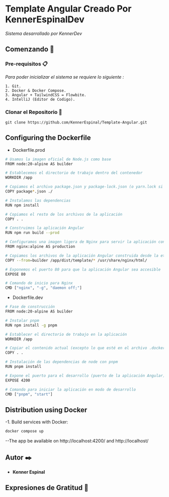 # Template Angular Creado Por KennerEspinalDev

_Sistema desarrollado por KennerDev_

## Comenzando 🚀

### Pre-requisitos 📋

_Para poder inicializar el sistema se requiere lo siguiente :_

```
1. Git.
2. Docker & Docker Compose.
3. Angular + TailwindCSS = Flowbite.
4. IntelliJ (Editor de Codigo).
```

### Clonar el Repositorio 🔧
```
git clone https://github.com/KennerEspinal/Template-Angular.git
```

## Configuring the Dockerfile
-	Dockerfile.prod
```sh
# Usamos la imagen oficial de Node.js como base
FROM node:20-alpine AS builder

# Establecemos el directorio de trabajo dentro del contenedor
WORKDIR /app

# Copiamos el archivo package.json y package-lock.json (o yarn.lock si estás usando Yarn)
COPY package*.json ./

# Instalamos las dependencias
RUN npm install

# Copiamos el resto de los archivos de la aplicación
COPY . .

# Construimos la aplicación Angular
RUN npm run build --prod

# Configuramos una imagen ligera de Nginx para servir la aplicación construida
FROM nginx:alpine AS production

# Copiamos los archivos de la aplicación Angular construida desde la etapa anterior
COPY --from=builder /app/dist/template/* /usr/share/nginx/html/

# Exponemos el puerto 80 para que la aplicación Angular sea accesible
EXPOSE 80

# Comando de inicio para Nginx
CMD ["nginx", "-g", "daemon off;"]

```

-	Dockerfile.dev
```sh
# Fase de construcción
FROM node:20-alpine AS builder

# Instalar pnpm
RUN npm install -g pnpm

# Establecer el directorio de trabajo en la aplicación
WORKDIR /app

# Copiar el contenido actual (excepto lo que esté en el archivo .dockerignore)
COPY . .

# Instalación de las dependencias de node con pnpm
RUN pnpm install

# Expone el puerto para el desarrollo (puerto de la aplicación Angular)
EXPOSE 4200

# Comando para iniciar la aplicación en modo de desarrollo
CMD ["pnpm", "start"]


```
## Distribution using Docker
-1. Build services with Docker:
```sh
docker compose up
```

--The app be available on http://localhost:4200/ and http://localhost/


## Autor ✒️

* **Kenner Espinal**

## Expresiones de Gratitud 🎁


